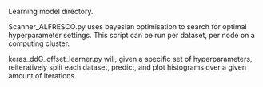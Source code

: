 Learning model directory.

Scanner_ALFRESCO.py uses bayesian optimisation to search for optimal hyperparameter settings. This script can be run per dataset, per node on a computing cluster.

keras_ddG_offset_learner.py will, given a specific set of hyperparameters, reiteratively split each dataset, predict, and plot histograms over a given amount of iterations.
